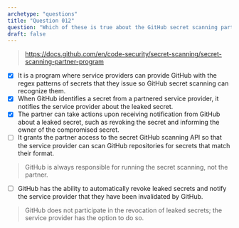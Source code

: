 ```yaml
---
archetype: "questions"
title: "Question 012"
question: "Which of these is true about the GitHub secret scanning partner program? (Choose three.)"
draft: false
---
```



> https://docs.github.com/en/code-security/secret-scanning/secret-scanning-partner-program
- [x] It is a program where service providers can provide GitHub with the regex patterns of secrets that they issue so GitHub secret scanning can recognize them.
- [x] When GitHub identifies a secret from a partnered service provider, it notifies the service provider about the leaked secret.
- [x] The partner can take actions upon receiving notification from GitHub about a leaked secret, such as revoking the secret and informing the owner of the compromised secret.
- [ ] It grants the partner access to the secret GitHub scanning API so that the service provider can scan GitHub repositories for secrets that match their format.
> GitHub is always responsible for running the secret scanning, not the partner.
- [ ] GitHub has the ability to automatically revoke leaked secrets and notify the service provider that they have been invalidated by GitHub.
> GitHub does not participate in the revocation of leaked secrets; the service provider has the option to do so.
